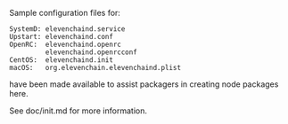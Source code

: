 Sample configuration files for:
```
SystemD: elevenchaind.service
Upstart: elevenchaind.conf
OpenRC:  elevenchaind.openrc
         elevenchaind.openrcconf
CentOS:  elevenchaind.init
macOS:   org.elevenchain.elevenchaind.plist
```
have been made available to assist packagers in creating node packages here.

See doc/init.md for more information.
